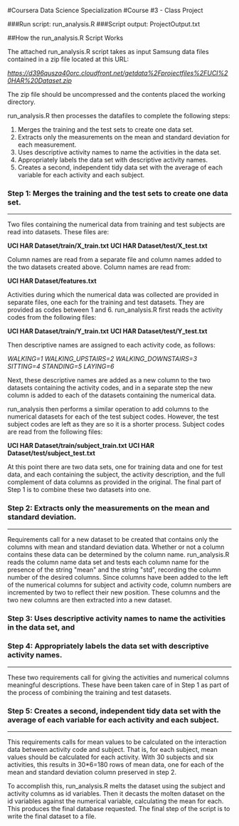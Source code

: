 
#Coursera Data Science Specialization 
#Course #3 - Class Project

###Run script:  run_analysis.R
###Script output:  ProjectOutput.txt

##How the run_analysis.R Script Works

The attached run_analysis.R script takes as input Samsung data files contained in a zip file located at this URL:

*https://d396qusza40orc.cloudfront.net/getdata%2Fprojectfiles%2FUCI%20HAR%20Dataset.zip*

The zip file should be uncompressed and the contents placed the working directory.

run_analysis.R then processes the datafiles to complete the following steps:

1. Merges the training and the test sets to create one data set.
2. Extracts only the measurements on the mean and standard deviation for each measurement.
3. Uses descriptive activity names to name the activities in the data set.
4. Appropriately labels the data set with descriptive activity names.
5. Creates a second, independent tidy data set with the average of each variable for each activity and each subject.

### Step 1: Merges the training and the test sets to create one data set.
-------------------------------------------------------------------------
Two files containing the numerical data from training and test subjects are read into datasets.  These files are:

**UCI HAR Dataset/train/X_train.txt**
**UCI HAR Dataset/test/X_test.txt**

Column names are read from a separate file and column names added to the two datasets created above.  Column names are read from:

**UCI HAR Dataset/features.txt**

Activities during which the numerical data was collected are provided in separate files, one each for the training and test datasets.  They are provided as codes between 1 and 6.  run_analysis.R first reads the activity codes from the following files:

**UCI HAR Dataset/train/Y_train.txt**
**UCI HAR Dataset/test/Y_test.txt**

Then descriptive names are assigned to each activity code, as follows:

*WALKING=1*
*WALKING_UPSTAIRS=2*
*WALKING_DOWNSTAIRS=3*
*SITTING=4*
*STANDING=5*
*LAYING=6*

Next, these descriptive names are added as a new column to the two datasets containing the activity codes, and in a separate step the new column is added to each of the datasets containing the numerical data.

run_analysis then performs a similar operation to add columns to the numerical datasets for each of the test subject codes.  However, the test subject codes are left as they are so it is a shorter process.  Subject codes are read from the following files:

**UCI HAR Dataset/train/subject_train.txt**
**UCI HAR Dataset/test/subject_test.txt**

At this point there are two data sets, one for training data and one for test data, and each containing the subject, the activity description, and the full complement of data columns as provided in the original.  The final part of Step 1 is to combine these two datasets into one.

### Step 2: Extracts only the measurements on the mean and standard deviation.
------------------------------------------------------------------------------
Requirements call for a new dataset to be created that contains only the columns with mean and standard deviation data.  Whether or not a column contains these data can be determined by the column name.  run_analysis.R reads the column name data set and tests each column name for the presence of the string "mean" and the string "std", recording the column number of the desired columns.  Since columns have been added to the left of the numerical columns for subject and activity code, column numbers are incremented by two to reflect their new position.  These columns and the two new columns are then extracted into a new dataset.

### Step 3: Uses descriptive activity names to name the activities in the data set, and 
### Step 4: Appropriately labels the data set with descriptive activity names.
-----------------------------------------------------------------------------------
These two requirements call for giving the activities and numerical columns meaningful descriptions.  These have been taken care of in Step 1 as part of the process of combining the training and test datasets.


### Step 5: Creates a second, independent tidy data set with the average of each variable for each activity and each subject.
-----------------------------------------------------------------------------------------------------------------------------
This requirements calls for mean values to be calculated on the interaction data between activity code and subject.  That is, for each subject, mean values should be calculated for each activity.  With 30 subjects and six activities, this results in 30*6=180 rows of mean data, one for each of the mean and standard deviation column preserved in step 2.

To accomplish this, run_analysis.R melts the dataset using the subject and activity columns as id variables.  Then it decasts the molten dataset on the id variables against the numerical variable, calculating the mean for each.  This produces the final database requested.  The final step of the script is to write the final dataset to a file.
